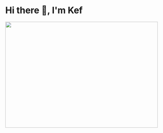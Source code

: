 <div>
  <h1>Hi there 👋, I'm Kef</h1>
</div>
<div_ id = "header" aling = "center">
  <img src = "https://giphy.com/embed/gFmkpNCar7TSoauRUs" width="480" height="334">
</div>


<!--
**KevinVincent016/KevinVincent016** is a ✨ _special_ ✨ repository because its `README.md` (this file) appears on your GitHub profile.

Here are some ideas to get you started:

- 🔭 I’m currently working on ...
- 🌱 I’m currently learning ...
- 👯 I’m looking to collaborate on ...
- 🤔 I’m looking for help with ...
- 💬 Ask me about ...
- 📫 How to reach me: ...
- 😄 Pronouns: ...
- ⚡ Fun fact: ...
-->
